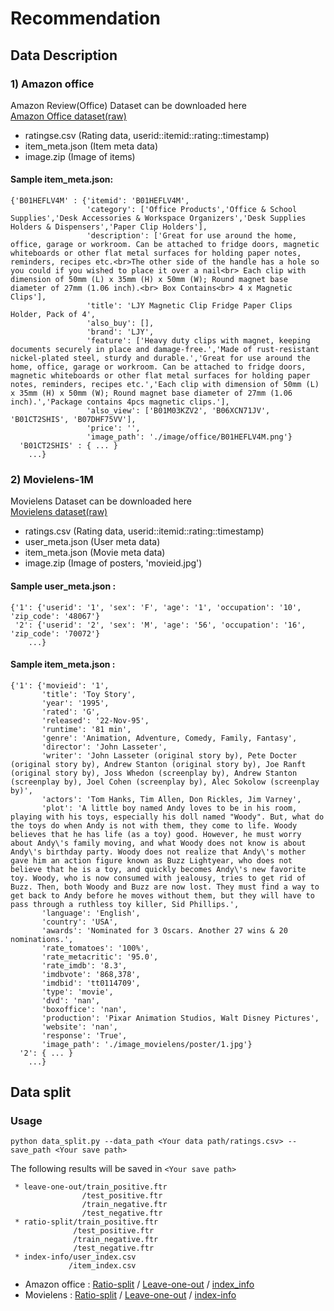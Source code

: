 # Recommendation

## Data Description
### 1) Amazon office
Amazon Review(Office) Dataset can be downloaded here<br>
[Amazon Office dataset(raw)](https://drive.google.com/drive/u/0/folders/1NMvsUaaSW9nxtMRnGcQw-8eNY1pjvAJY)

- ratingse.csv (Rating data, userid::itemid::rating::timestamp)
- item_meta.json (Item meta data)
- image.zip (Image of items)

#### Sample item_meta.json:
```
{'B01HEFLV4M' : {'itemid': 'B01HEFLV4M',
                 'category': ['Office Products','Office & School Supplies','Desk Accessories & Workspace Organizers','Desk Supplies Holders & Dispensers','Paper Clip Holders'],
                 'description': ['Great for use around the home, office, garage or workroom. Can be attached to fridge doors, magnetic whiteboards or other flat metal surfaces for holding paper notes, reminders, recipes etc.<br>The other side of the handle has a hole so you could if you wished to place it over a nail<br> Each clip with dimension of 50mm (L) x 35mm (H) x 50mm (W); Round magnet base diameter of 27mm (1.06 inch).<br> Box Contains<br> 4 x Magnetic Clips'],
                 'title': 'LJY Magnetic Clip Fridge Paper Clips Holder, Pack of 4',
                 'also_buy': [],
                 'brand': 'LJY',
                 'feature': ['Heavy duty clips with magnet, keeping documents securely in place and damage-free.','Made of rust-resistant nickel-plated steel, sturdy and durable.','Great for use around the home, office, garage or workroom. Can be attached to fridge doors, magnetic whiteboards or other flat metal surfaces for holding paper notes, reminders, recipes etc.','Each clip with dimension of 50mm (L) x 35mm (H) x 50mm (W); Round magnet base diameter of 27mm (1.06 inch).','Package contains 4pcs magnetic clips.'],
                 'also_view': ['B01M03KZV2', 'B06XCN71JV', 'B01CT2SHIS', 'B07DHF75VV'],
                 'price': '',
                 'image_path': './image/office/B01HEFLV4M.png'}
  'B01CT2SHIS' : { ... }
    ...}
```


### 2) Movielens-1M
Movielens Dataset can be downloaded here<br>
[Movielens dataset(raw)](https://drive.google.com/drive/folders/1iRU83v1Ut8RwsH2RAlE2cYPy2iwzsEPg)

- ratings.csv (Rating data, userid::itemid::rating::timestamp)
- user_meta.json (User meta data)
- item_meta.json (Movie meta data)
- image.zip (Image of posters, 'movieid.jpg')

#### Sample user_meta.json :
```
{'1': {'userid': '1', 'sex': 'F', 'age': '1', 'occupation': '10', 'zip_code': '48067'}
 '2': {'userid': '2', 'sex': 'M', 'age': '56', 'occupation': '16', 'zip_code': '70072'}
    ...}
```

#### Sample item_meta.json :
```
{'1': {'movieid': '1', 
       'title': 'Toy Story', 
       'year': '1995',
       'rated': 'G',
       'released': '22-Nov-95', 
       'runtime': '81 min', 
       'genre': 'Animation, Adventure, Comedy, Family, Fantasy', 
       'director': 'John Lasseter', 
       'writer': 'John Lasseter (original story by), Pete Docter (original story by), Andrew Stanton (original story by), Joe Ranft (original story by), Joss Whedon (screenplay by), Andrew Stanton (screenplay by), Joel Cohen (screenplay by), Alec Sokolow (screenplay by)', 
       'actors': 'Tom Hanks, Tim Allen, Don Rickles, Jim Varney', 
       'plot': 'A little boy named Andy loves to be in his room, playing with his toys, especially his doll named "Woody". But, what do the toys do when Andy is not with them, they come to life. Woody believes that he has life (as a toy) good. However, he must worry about Andy\'s family moving, and what Woody does not know is about Andy\'s birthday party. Woody does not realize that Andy\'s mother gave him an action figure known as Buzz Lightyear, who does not believe that he is a toy, and quickly becomes Andy\'s new favorite toy. Woody, who is now consumed with jealousy, tries to get rid of Buzz. Then, both Woody and Buzz are now lost. They must find a way to get back to Andy before he moves without them, but they will have to pass through a ruthless toy killer, Sid Phillips.', 
       'language': 'English', 
       'country': 'USA', 
       'awards': 'Nominated for 3 Oscars. Another 27 wins & 20 nominations.', 
       'rate_tomatoes': '100%', 
       'rate_metacritic': '95.0',
       'rate_imdb': '8.3', 
       'imdbvote': '868,378',
       'imdbid': 'tt0114709', 
       'type': 'movie', 
       'dvd': 'nan', 
       'boxoffice': 'nan', 
       'production': 'Pixar Animation Studios, Walt Disney Pictures', 
       'website': 'nan', 
       'response': 'True', 
       'image_path': './image_movielens/poster/1.jpg'}
  '2': { ... }
    ...}
```
  
## Data split
### Usage
```
python data_split.py --data_path <Your data path/ratings.csv> --save_path <Your save path>
```
The following results will be saved in ```<Your save path>```
```
 * leave-one-out/train_positive.ftr
                /test_positive.ftr
                /train_negative.ftr
                /test_negative.ftr
 * ratio-split/train_positive.ftr
              /test_positive.ftr
              /train_negative.ftr
              /test_negative.ftr
 * index-info/user_index.csv
             /item_index.csv
```
* Amazon office : [Ratio-split](https://drive.google.com/drive/u/0/folders/1Mis3TiY2883WOzVT8XxyIt_zwrpsuFY4) / [Leave-one-out](https://drive.google.com/drive/u/0/folders/1E22TfRHUgdaXxBfen_a_MLVOKAkuzbzB) / [index_info](https://drive.google.com/drive/u/0/folders/1iipM251T8wdvC3chFZV795xzwc9a2xgT)
* Movielens : [Ratio-split](https://drive.google.com/drive/u/0/folders/19ZRPasxSeUVFGuAUv4EXmYgKXbZdYlCg) / [Leave-one-out](https://drive.google.com/drive/u/0/folders/1wxmfrliK1rpeZKME6UT9_JCHP3fMfUGj) / [index-info](https://drive.google.com/drive/u/0/folders/1exTuwPmmCeIUv_TwA-Q5oDVPdrUwDyeN)
